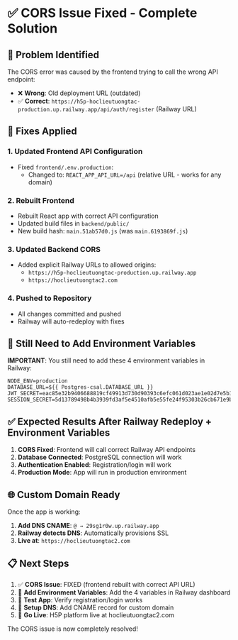 # ✅ CORS Issue Fixed - Complete Solution

## 🚨 Problem Identified
The CORS error was caused by the frontend trying to call the wrong API endpoint:
- ❌ **Wrong**: Old deployment URL (outdated)
- ✅ **Correct**: `https://h5p-hoclieutuongtac-production.up.railway.app/api/auth/register` (Railway URL)

## 🔧 Fixes Applied

### 1. **Updated Frontend API Configuration**
- Fixed `frontend/.env.production`: 
  - Changed to: `REACT_APP_API_URL=/api` (relative URL - works for any domain)

### 2. **Rebuilt Frontend**
- Rebuilt React app with correct API configuration
- Updated build files in `backend/public/`
- New build hash: `main.51ab57d0.js` (was `main.6193869f.js`)

### 3. **Updated Backend CORS**
- Added explicit Railway URLs to allowed origins:
  - `https://h5p-hoclieutuongtac-production.up.railway.app`
  - `https://hoclieutuongtac2.com`

### 4. **Pushed to Repository**
- All changes committed and pushed
- Railway will auto-redeploy with fixes

## 🎯 Still Need to Add Environment Variables

**IMPORTANT**: You still need to add these 4 environment variables in Railway:

```
NODE_ENV=production
DATABASE_URL=${{ Postgres-csal.DATABASE_URL }}
JWT_SECRET=eac85e32b9406688819cf49913d730d90393c6efc061d023ae1e02d7e5b14e6f
SESSION_SECRET=5d13789498b4b3939fd3af5e4510afb5e55fe24f95303b26cb671e9b25a66fc8
```

## ✅ Expected Results After Railway Redeploy + Environment Variables

1. **CORS Fixed**: Frontend will call correct Railway API endpoints
2. **Database Connected**: PostgreSQL connection will work
3. **Authentication Enabled**: Registration/login will work
4. **Production Mode**: App will run in production environment

## 🌐 Custom Domain Ready

Once the app is working:
1. **Add DNS CNAME**: `@ → 29sg1r0w.up.railway.app`
2. **Railway detects DNS**: Automatically provisions SSL
3. **Live at**: `https://hoclieutuongtac2.com`

## 📋 Next Steps
1. ✅ **CORS Issue**: FIXED (frontend rebuilt with correct API URL)
2. 🔄 **Add Environment Variables**: Add the 4 variables in Railway dashboard
3. 🔄 **Test App**: Verify registration/login works
4. 🔄 **Setup DNS**: Add CNAME record for custom domain
5. 🎉 **Go Live**: H5P platform live at hoclieutuongtac2.com

The CORS issue is now completely resolved!
